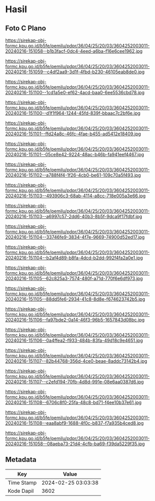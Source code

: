 # Hasil

## Foto C Plano

https://sirekap-obj-formc.kpu.go.id/b5fe/pemilu/pdpr/36/04/25/20/03/3604252003011-20240216-151058--b1b3facf-0dc4-4eed-a6ba-f16e6cee1962.jpg

https://sirekap-obj-formc.kpu.go.id/b5fe/pemilu/pdpr/36/04/25/20/03/3604252003011-20240216-151059--c4df2aa9-3d1f-4fbd-b230-46105eab8de0.jpg

https://sirekap-obj-formc.kpu.go.id/b5fe/pemilu/pdpr/36/04/25/20/03/3604252003011-20240216-151100--1cd1a5e0-ef62-4acd-baa0-6ee5536cbd78.jpg

https://sirekap-obj-formc.kpu.go.id/b5fe/pemilu/pdpr/36/04/25/20/03/3604252003011-20240216-151100--d1f1f964-1244-45fd-839f-bbaac7c2bf6e.jpg

https://sirekap-obj-formc.kpu.go.id/b5fe/pemilu/pdpr/36/04/25/20/03/3604252003011-20240216-151101--ffd24a8c-46fc-4fae-b455-ad5412e18409.jpg

https://sirekap-obj-formc.kpu.go.id/b5fe/pemilu/pdpr/36/04/25/20/03/3604252003011-20240216-151101--05ce8e42-9224-48ac-b46b-fa941eef4467.jpg

https://sirekap-obj-formc.kpu.go.id/b5fe/pemilu/pdpr/36/04/25/20/03/3604252003011-20240216-151102--a788f4f4-1f26-4cb0-be61-109c70a5f493.jpg

https://sirekap-obj-formc.kpu.go.id/b5fe/pemilu/pdpr/36/04/25/20/03/3604252003011-20240216-151103--493906c3-68ab-4114-a8cc-718e005a3e66.jpg

https://sirekap-obj-formc.kpu.go.id/b5fe/pemilu/pdpr/36/04/25/20/03/3604252003011-20240216-151103--a6997c57-2dd6-40b3-8b5f-9dca9f17fdbf.jpg

https://sirekap-obj-formc.kpu.go.id/b5fe/pemilu/pdpr/36/04/25/20/03/3604252003011-20240216-151104--33746fe9-3834-4f7e-9669-74900d52ed17.jpg

https://sirekap-obj-formc.kpu.go.id/b5fe/pemilu/pdpr/36/04/25/20/03/3604252003011-20240216-151104--b2af4d89-b8fa-4dcd-b2dd-992f4fa2a0e1.jpg

https://sirekap-obj-formc.kpu.go.id/b5fe/pemilu/pdpr/36/04/25/20/03/3604252003011-20240216-151105--62c825a3-7574-480f-a71d-770f6e6df973.jpg

https://sirekap-obj-formc.kpu.go.id/b5fe/pemilu/pdpr/36/04/25/20/03/3604252003011-20240216-151105--88dd5fe6-2934-41c8-8d8e-f674623742b5.jpg

https://sirekap-obj-formc.kpu.go.id/b5fe/pemilu/pdpr/36/04/25/20/03/3604252003011-20240216-151106--fa97bde2-0a14-46f3-96b5-1657843d08bc.jpg

https://sirekap-obj-formc.kpu.go.id/b5fe/pemilu/pdpr/36/04/25/20/03/3604252003011-20240216-151106--0a4ffea2-f933-484b-83fa-49d18c9e4651.jpg

https://sirekap-obj-formc.kpu.go.id/b5fe/pemilu/pdpr/36/04/25/20/03/3604252003011-20240216-151107--82b44768-356d-4ce0-beae-8addc73142b4.jpg

https://sirekap-obj-formc.kpu.go.id/b5fe/pemilu/pdpr/36/04/25/20/03/3604252003011-20240216-151107--c2efd194-70fb-4d8d-991e-08e6aa0387d6.jpg

https://sirekap-obj-formc.kpu.go.id/b5fe/pemilu/pdpr/36/04/25/20/03/3604252003011-20240216-151108--6706c8f0-25fa-48c8-bd71-f4ee10b37e61.jpg

https://sirekap-obj-formc.kpu.go.id/b5fe/pemilu/pdpr/36/04/25/20/03/3604252003011-20240216-151108--eaa8abf9-1688-4f0c-b837-f7a935b4ced8.jpg

https://sirekap-obj-formc.kpu.go.id/b5fe/pemilu/pdpr/36/04/25/20/03/3604252003011-20240216-151058--08aeba73-21d4-4cfb-ba69-f39da5229f35.jpg


## Metadata

| Key        | Value               |
| ---------- | ------------------- |
| Time Stamp | 2024-02-25 03:03:38 |
| Kode Dapil | 3602                |



